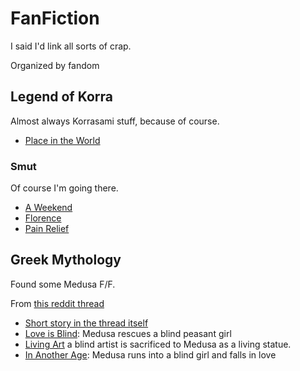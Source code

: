 # FanFiction

I said I'd link all sorts of crap.

Organized by fandom

## Legend of Korra

Almost always Korrasami stuff, because of course.

- [Place in the World](https://archiveofourown.org/works/8235412/chapters/18873364)

### Smut

Of course I'm going there.

- [A Weekend](https://archiveofourown.org/works/17163914)
- [Florence](https://archiveofourown.org/works/19944472)
- [Pain Relief](https://archiveofourown.org/works/18796366)

## Greek Mythology

Found some Medusa F/F.

From [this reddit thread](https://www.reddit.com/r/actuallesbians/comments/cpigs3/medusa_meeting_her_blind_girlfriend_for_the_first/)

- [Short story in the thread itself](https://www.reddit.com/r/actuallesbians/comments/cpigs3/comment/ewr2pwt)
- [Love is Blind](https://archiveofourown.org/works/17501594): Medusa rescues a blind peasant girl
- [Living Art](https://archiveofourown.org/works/11648202) a blind artist is sacrificed to Medusa as a living statue.
- [In Another Age](https://archiveofourown.org/works/17673239): Medusa runs into a blind girl and falls in love